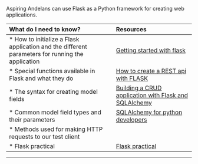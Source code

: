 Aspiring Andelans can use Flask as a Python framework for creating web applications.


| What do I need to know?   |      Resources      |
|:-------------|:------------------|
| *  How to initialize a Flask application and the different parameters for running the application | [Getting started with flask](https://scotch.io/tutorials/getting-started-with-flask-a-python-microframework)|
| *  Special functions available in Flask and what they do | [How to create a REST api with FLASK ](https://medium.com/the-andela-way/how-i-developed-an-api-in-python-using-flask-4e388674f1)|
| *  The syntax for creating model fields | [Building a CRUD application with Flask and SQLAlchemy](https://www.codementor.io/garethdwyer/building-a-crud-application-with-flask-and-sqlalchemy-dm3wv7yu2)|
| *  Common model field types and their parameters| [SQLAlchemy for python developers](https://auth0.com/blog/sqlalchemy-orm-tutorial-for-python-developers/)|
| *  Methods used for making HTTP requests to our test client ||
| *  Flask practical | [Flask practical](http://bit.ly/an-flask) |

----------

